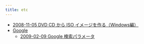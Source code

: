 ```yaml
---
title: etc
---
```



- [2008-11-05 DVD CD から ISO イメージを作る（Windows編）](./../../../d/2008/11/05/DVD_CD_から_ISO_イメージを作る（Windows編）.md)
- [Google](./Google/index.md)
    - [2009-02-09 Google 検索パラメータ](./../../../d/2009/02/09/Google_検索パラメータ.md)




